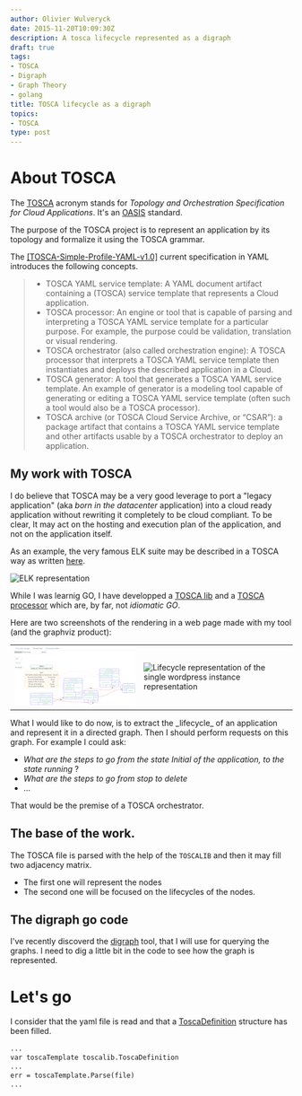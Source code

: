 ```yaml
---
author: Olivier Wulveryck
date: 2015-11-20T10:09:30Z
description: A tosca lifecycle represented as a digraph
draft: true
tags:
- TOSCA
- Digraph
- Graph Theory
- golang
title: TOSCA lifecycle as a digraph
topics:
- TOSCA
type: post
---
```


# About TOSCA

The [TOSCA](https://www.oasis-open.org/committees/tc_home.php?wg_abbrev=tosca) acronym stands for 
_Topology and Orchestration Specification for Cloud Applications_. It's an [OASIS](https://www.oasis-open.org) standard.

The purpose of the TOSCA project is to represent an application by its topology and formalize it using the TOSCA grammar.

The [[TOSCA-Simple-Profile-YAML-v1.0]](http://docs.oasis-open.org/tosca/TOSCA-Simple-Profile-YAML/v1.0/csprd01/TOSCA-Simp$le-Profile-YAML-v1.0-csprd01.html) 
current specification in YAML introduces the following concepts.

> - TOSCA YAML service template: A YAML document artifact containing a (TOSCA) service template that represents a Cloud application.
> - TOSCA processor: An engine or tool that is capable of parsing and interpreting a TOSCA YAML service template for a particular purpose. For example, the purpose could be validation, translation or visual rendering.
> - TOSCA orchestrator (also called orchestration engine): A TOSCA processor that interprets a TOSCA YAML service template then instantiates and deploys the described application in a Cloud.
> - TOSCA generator: A tool that generates a TOSCA YAML service template. An example of generator is a modeling tool capable of generating or editing a TOSCA YAML service template (often such a tool would also be a TOSCA processor).
> - TOSCA archive (or TOSCA Cloud Service Archive, or “CSAR”): a package artifact that contains a TOSCA YAML service template and other artifacts usable by a TOSCA orchestrator to deploy an application.

## My work with TOSCA

I do believe that TOSCA may be a very good leverage to port a "legacy application" (aka _born in the datacenter_ application) into a cloud ready application without rewriting it completely to be cloud compliant.
To be clear, It may act on the hosting and execution plan of the application, and not on the application itself.

As an example, the very famous ELK suite may be described in a TOSCA way as written [here](http://docs.oasis-open.org/tosca/TOSCA-Simple-Profile-YAML/v1.0/csprd01/TOSCA-Simple-Profile-YAML-v1.0-csprd01.html#USE_CASE_MULTI_TIER_1).

<img class="img-square img-responsive" src="http://docs.oasis-open.org/tosca/TOSCA-Simple-Profile-YAML/v1.0/csprd01/TOSCA-Simple-Profile-YAML-v1.0-csprd01_files/image037.jpg" alt="ELK representation"/>

While I was learnig GO, I have developped a [TOSCA lib](https://github.com/owulveryck/toscalib) and a [TOSCA processor](https://github.com/owulveryck/toscaviewer) which are, by far, not _idiomatic GO_.

Here are two screenshots of the rendering in a web page made with my tool (and the graphviz product):
<table>
<td>
<img class="img-responsive" src="/assets/images/toscaviewer_template_def.png" alt="Tosca view ofthe single instance wordpress"/>
</td><td>
<img class="img-responsive" src="/assets/images/toscaviewer_licecycle_def.png" alt="Lifecycle representation of the single wordpress instance representation"/>
</td>
</table>
What I would like to do now, is to extract the _lifecycle_ of an application and represent it in a directed graph. 
Then I should perform requests on this graph. For example I could ask:

* _What are the steps to go from the state Initial of the application, to the state running_ ?
* _What are the steps to go from stop to delete_
* ...

That would be the premise of a TOSCA orchestrator.

## The base of the work.

The TOSCA file is parsed with the help of the `TOSCALIB` and then it may fill two adjacency matrix.

- The first one will represent the nodes
- The second one will be focused on the lifecycles of the nodes.

## The digraph go code

I've recently discoverd the [digraph](https://github.com/golang/tools/tree/master/cmd/digraph) tool, that I will use for querying the graphs.
I need to dig a little bit in the code to see how the graph is represented.

# Let's go 

I consider that the yaml file is read and that a [ToscaDefinition](http://godoc.org/github.com/owulveryck/toscalib/#ToscaDefinition) structure has been filled.

```golang
...
var toscaTemplate toscalib.ToscaDefinition
...
err = toscaTemplate.Parse(file)
...
```

